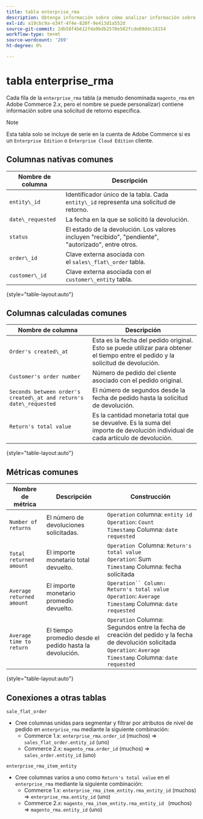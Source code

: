 ```yaml
---
title: tabla enterprise_rma
description: Obtenga información sobre cómo analizar información sobre una solicitud de retorno específica.
exl-id: a19cbc9a-e34f-4f4e-820f-9e413d1a552d
source-git-commit: 2db58f4b612fda9bdb2570e582fcde89ddc18154
workflow-type: tm+mt
source-wordcount: '269'
ht-degree: 0%

---
```


# tabla enterprise_rma

Cada fila de la `enterprise_rma` tabla (a menudo denominada `magento_rma` en Adobe Commerce 2.x, pero el nombre se puede personalizar) contiene información sobre una solicitud de retorno específica.

>[!NOTE]
>
>Esta tabla solo se incluye de serie en la cuenta de Adobe Commerce si es un `Enterprise Edition` o `Enterprise Cloud Edition` cliente.

## Columnas nativas comunes

| **Nombre de columna** | **Descripción** |
|---|---|
| `entity\_id` | Identificador único de la tabla. Cada `entity\_id` representa una solicitud de retorno. |
| `date\_requested` | La fecha en la que se solicitó la devolución. |
| `status` | El estado de la devolución. Los valores incluyen &quot;recibido&quot;, &quot;pendiente&quot;, &quot;autorizado&quot;, entre otros. |
| `order\_id` | Clave externa asociada con el `sales\_flat\_order` tabla. |
| `customer\_id` | Clave externa asociada con el `customer\_entity` tabla. |

{style="table-layout:auto"}

## Columnas calculadas comunes

| **Nombre de columna** | **Descripción** |
|---|---|
| `Order's created\_at` | Esta es la fecha del pedido original. Esto se puede utilizar para obtener el tiempo entre el pedido y la solicitud de devolución. |
| `Customer's order number` | Número de pedido del cliente asociado con el pedido original. |
| `Seconds between order's created\_at and return's date\_requested` | El número de segundos desde la fecha de pedido hasta la solicitud de devolución. |
| `Return's total value` | Es la cantidad monetaria total que se devuelve. Es la suma del importe de devolución individual de cada artículo de devolución. |

{style="table-layout:auto"}

## Métricas comunes

| **Nombre de métrica** | **Descripción** | **Construcción** |
|---|---|---|
| `Number of returns` | El número de devoluciones solicitadas. | `Operation` columna: `entity id`<br>`Operation`: `Count`<br>`Timestamp` Columna: `date requested` |
| `Total returned amount` | El importe monetario total devuelto. | `Operation `Columna: `Return's total value`<br>`Operation`: Sum<br>`Timestamp` Columna: fecha solicitada |
| `Average returned amount` | El importe monetario promedio devuelto. | `Operation`` Column: Return's total value`<br>`Operation`: `Average`<br>`Timestamp` Columna: `date requested` |
| `Average time to return` | El tiempo promedio desde el pedido hasta la devolución. | `Operation` Columna: Segundos entre la fecha de creación del pedido y la fecha de devolución solicitada<br>`Operation`: `Average`<br>`Timestamp` Columna: `date requested` |

{style="table-layout:auto"}

## Conexiones a otras tablas

`sale_flat_order`

* Cree columnas unidas para segmentar y filtrar por atributos de nivel de pedido en `enterprise_rma` mediante la siguiente combinación:
   * Commerce 1.x: `enterprise_rma.order_id` (muchos) => `sales_flat_order.entity_id` (uno)
   * Commerce 2.x: `magento_rma.order_id` (muchos) => `sales_order.entity_id` (uno)

`enterprise_rma_item_entity`

* Cree columnas varios a uno como `Return's total value` en el `enterprise_rma` mediante la siguiente combinación:
   * Commerce 1.x: `enterprise_rma_item_entity.rma_entity_id` (muchos) => `enterprise_rma.entity_id` (uno)
   * Commerce 2.x: `magento_rma_item_entity.rma_entity_id ` (muchos) => `magento_rma.entity_id` (uno)
